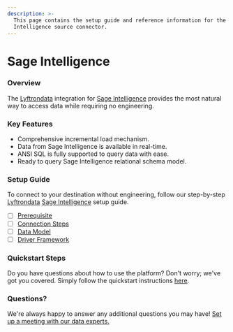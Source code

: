 ```yaml
---
description: >-
  This page contains the setup guide and reference information for the Sage
  Intelligence source connector.
---
```


# Sage Intelligence

### Overview

The [Lyftrondata](https://www.lyftrondata.com/) integration for [Sage Intelligence](None/) provides the most natural way to access data while requiring no engineering.

### Key Features

* Comprehensive incremental load mechanism.
* Data from Sage Intelligence is available in real-time.
* ANSI SQL is fully supported to query data with ease.
* Ready to query Sage Intelligence relational schema model.

### Setup Guide

To connect to your destination without engineering, follow our step-by-step [Lyftrondata](https://www.lyftrondata.com/) [Sage Intelligence](None/) setup guide.

* [ ] [Prerequisite](prerequisite.md)
* [ ] [Connection Steps](connection-steps.md)
* [ ] [Data Model](data-model/erd.md)
* [ ] [Driver Framework](driver-framework/)

### Quickstart Steps

Do you have questions about how to use the platform? Don't worry; we've got you covered. Simply follow the quickstart instructions [here](../../).

### Questions? <a href="#questions" id="questions"></a>

We're always happy to answer any additional questions you may have! [Set up a meeting with our data experts.](https://www.lyftrondata.com/book-a-meeting/)
